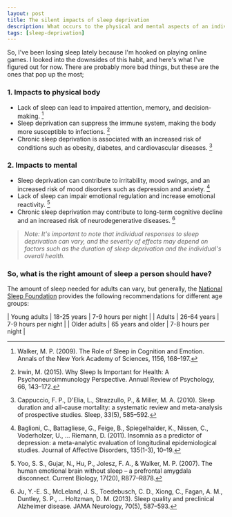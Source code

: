 ```yaml
---
layout: post
title: The silent impacts of sleep deprivation
description: What occurs to the physical and mental aspects of an individual when they experience a deficiency in the sleep they require?
tags: [sleep-deprivation]
---
```


So, I've been losing sleep lately because I'm hooked on playing online games. I looked into the downsides of this habit, and here's what I've figured out for now. There are probably more bad things, but these are the ones that pop up the most;

### 1. Impacts to physical body

- Lack of sleep can lead to impaired attention, memory, and decision-making. [^1]
- Sleep deprivation can suppress the immune system, making the body more susceptible to infections. [^2]
- Chronic sleep deprivation is associated with an increased risk of conditions such as obesity, diabetes, and cardiovascular diseases. [^3]

### 2. Impacts to mental

- Sleep deprivation can contribute to irritability, mood swings, and an increased risk of mood disorders such as depression and anxiety. [^4]
- Lack of sleep can impair emotional regulation and increase emotional reactivity. [^5]
- Chronic sleep deprivation may contribute to long-term cognitive decline and an increased risk of neurodegenerative diseases. [^6]

> _Note: It's important to note that individual responses to sleep deprivation can vary, and the severity of effects may depend on factors such as the duration of sleep deprivation and the individual's overall health._

### So, what is the right amount of sleep a person should have?

The amount of sleep needed for adults can vary, but generally, the [National Sleep Foundation](https://www.thensf.org/) provides the following recommendations for different age groups:

| Young adults | 18-25 years | 7-9 hours per night |
| Adults | 26-64 years | 7-9 hours per night |
| Older adults | 65 years and older | 7-8 hours per night |

[^1]: Walker, M. P. (2009). The Role of Sleep in Cognition and Emotion. Annals of the New York Academy of Sciences, 1156, 168–197.
[^2]: Irwin, M. (2015). Why Sleep Is Important for Health: A Psychoneuroimmunology Perspective. Annual Review of Psychology, 66, 143–172.
[^3]: Cappuccio, F. P., D'Elia, L., Strazzullo, P., & Miller, M. A. (2010). Sleep duration and all-cause mortality: a systematic review and meta-analysis of prospective studies. Sleep, 33(5), 585–592.
[^4]: Baglioni, C., Battagliese, G., Feige, B., Spiegelhalder, K., Nissen, C., Voderholzer, U., ... Riemann, D. (2011). Insomnia as a predictor of depression: a meta-analytic evaluation of longitudinal epidemiological studies. Journal of Affective Disorders, 135(1-3), 10–19.
[^5]: Yoo, S. S., Gujar, N., Hu, P., Jolesz, F. A., & Walker, M. P. (2007). The human emotional brain without sleep – a prefrontal amygdala disconnect. Current Biology, 17(20), R877–R878.
[^6]: Ju, Y.-E. S., McLeland, J. S., Toedebusch, C. D., Xiong, C., Fagan, A. M., Duntley, S. P., ... Holtzman, D. M. (2013). Sleep quality and preclinical Alzheimer disease. JAMA Neurology, 70(5), 587–593.